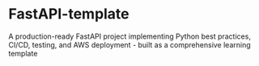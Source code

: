 # FastAPI-template
A production-ready FastAPI project implementing Python best practices, CI/CD, testing, and AWS deployment - built as a comprehensive learning template
